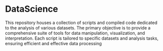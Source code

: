 # DataScience
This repository houses a collection of scripts and compiled code dedicated to the analysis of various datasets. The primary objective is to provide a comprehensive suite of tools for data manipulation, visualization, and interpretation. Each script is tailored to specific datasets and analysis tasks, ensuring efficient and effective data processing
